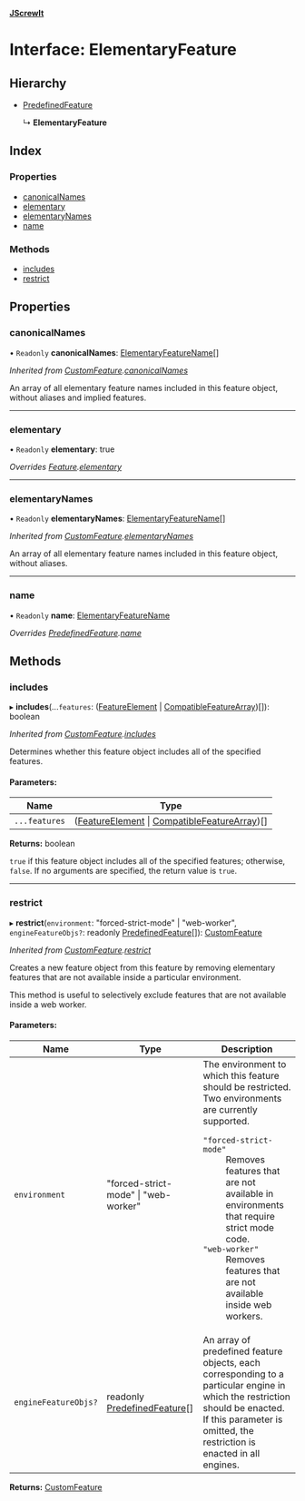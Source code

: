 **[JScrewIt](../README.md)**

# Interface: ElementaryFeature

## Hierarchy

* [PredefinedFeature](_jscrewit_.predefinedfeature.md)

  ↳ **ElementaryFeature**

## Index

### Properties

* [canonicalNames](_jscrewit_.elementaryfeature.md#canonicalnames)
* [elementary](_jscrewit_.elementaryfeature.md#elementary)
* [elementaryNames](_jscrewit_.elementaryfeature.md#elementarynames)
* [name](_jscrewit_.elementaryfeature.md#name)

### Methods

* [includes](_jscrewit_.elementaryfeature.md#includes)
* [restrict](_jscrewit_.elementaryfeature.md#restrict)

## Properties

### canonicalNames

• `Readonly` **canonicalNames**: [ElementaryFeatureName](../modules/_jscrewit_.md#elementaryfeaturename)[]

*Inherited from [CustomFeature](_jscrewit_.customfeature.md).[canonicalNames](_jscrewit_.customfeature.md#canonicalnames)*

An array of all elementary feature names included in this feature object, without aliases
and implied features.

___

### elementary

• `Readonly` **elementary**: true

*Overrides [Feature](_jscrewit_.feature.md).[elementary](_jscrewit_.feature.md#elementary)*

___

### elementaryNames

• `Readonly` **elementaryNames**: [ElementaryFeatureName](../modules/_jscrewit_.md#elementaryfeaturename)[]

*Inherited from [CustomFeature](_jscrewit_.customfeature.md).[elementaryNames](_jscrewit_.customfeature.md#elementarynames)*

An array of all elementary feature names included in this feature object, without
aliases.

___

### name

• `Readonly` **name**: [ElementaryFeatureName](../modules/_jscrewit_.md#elementaryfeaturename)

*Overrides [PredefinedFeature](_jscrewit_.predefinedfeature.md).[name](_jscrewit_.predefinedfeature.md#name)*

## Methods

### includes

▸ **includes**(...`features`: ([FeatureElement](../modules/_jscrewit_.md#featureelement) \| [CompatibleFeatureArray](../modules/_jscrewit_.md#compatiblefeaturearray))[]): boolean

*Inherited from [CustomFeature](_jscrewit_.customfeature.md).[includes](_jscrewit_.customfeature.md#includes)*

Determines whether this feature object includes all of the specified features.

#### Parameters:

Name | Type |
------ | ------ |
`...features` | ([FeatureElement](../modules/_jscrewit_.md#featureelement) \| [CompatibleFeatureArray](../modules/_jscrewit_.md#compatiblefeaturearray))[] |

**Returns:** boolean

`true` if this feature object includes all of the specified features; otherwise, `false`.
If no arguments are specified, the return value is `true`.

___

### restrict

▸ **restrict**(`environment`: \"forced-strict-mode\" \| \"web-worker\", `engineFeatureObjs?`: readonly [PredefinedFeature](_jscrewit_.predefinedfeature.md)[]): [CustomFeature](_jscrewit_.customfeature.md)

*Inherited from [CustomFeature](_jscrewit_.customfeature.md).[restrict](_jscrewit_.customfeature.md#restrict)*

Creates a new feature object from this feature by removing elementary features that are
not available inside a particular environment.

This method is useful to selectively exclude features that are not available inside a web
worker.

#### Parameters:

Name | Type | Description |
------ | ------ | ------ |
`environment` | \"forced-strict-mode\" \| \"web-worker\" |   The environment to which this feature should be restricted. Two environments are currently supported.  <dl>  <dt><code>"forced-strict-mode"</code></dt> <dd> Removes features that are not available in environments that require strict mode code. </dd>  <dt><code>"web-worker"</code></dt> <dd>Removes features that are not available inside web workers.</dd>  </dl>  |
`engineFeatureObjs?` | readonly [PredefinedFeature](_jscrewit_.predefinedfeature.md)[] |   An array of predefined feature objects, each corresponding to a particular engine in which the restriction should be enacted. If this parameter is omitted, the restriction is enacted in all engines.  |

**Returns:** [CustomFeature](_jscrewit_.customfeature.md)
